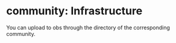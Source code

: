 # community:  Infrastructure
You can upload to obs through the directory of the corresponding community.
